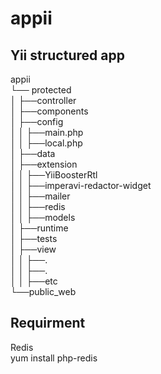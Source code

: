 # appii

## Yii structured app
appii <br/>
└──	protected <br/>
│	├──controller   <br/>
│	├──components  <br/>
│	├──config <br/>
│	│	├──main.php <br/>
│	│	├──local.php <br/>
│	├──data <br/>
│	├──extension <br/>
│	│	├──YiiBoosterRtl <br/>
│	│	├──imperavi-redactor-widget <br/>
│	│	├──mailer <br/>
│	│	├──redis <br/>
│	│	├──models <br/>
│	├──runtime <br/>
│	├──tests <br/>
│	├──view <br/>
│	│	├──. <br/>
│	│	├──. <br/>
│	│	├──etc <br/>
└──public_web <br/>

	

## Requirment 
Redis <br />
yum install php-redis
